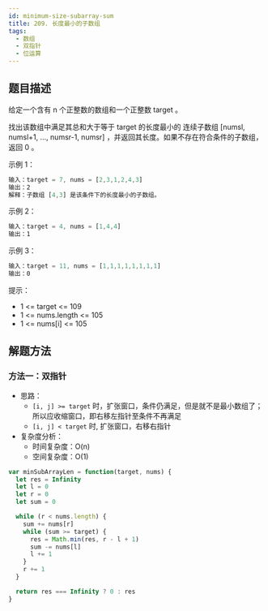 ```yaml
---
id: minimum-size-subarray-sum
title: 209. 长度最小的子数组
tags:
  - 数组
  - 双指针
  - 位运算
---
```


## 题目描述

给定一个含有 n 个正整数的数组和一个正整数 target 。

找出该数组中满足其总和大于等于 target 的长度最小的 连续子数组 [numsl, numsl+1, ..., numsr-1, numsr] ，并返回其长度。如果不存在符合条件的子数组，返回 0 。

示例 1：

```js
输入：target = 7, nums = [2,3,1,2,4,3]
输出：2
解释：子数组 [4,3] 是该条件下的长度最小的子数组。
```

示例 2：

```js
输入：target = 4, nums = [1,4,4]
输出：1
```

示例 3：

```js
输入：target = 11, nums = [1,1,1,1,1,1,1,1]
输出：0
```

提示：

- 1 <= target <= 109
- 1 <= nums.length <= 105
- 1 <= nums[i] <= 105

## 解题方法

### 方法一：双指针

- 思路：
  - `[i, j] >= target` 时，扩张窗口，条件仍满足，但是就不是最小数组了；所以应收缩窗口，即右移左指针至条件不再满足
  - `[i, j] < target` 时, 扩张窗口，右移右指针
- 复杂度分析：
  - 时间复杂度：O(n)
  - 空间复杂度：O(1)

```js
var minSubArrayLen = function(target, nums) {
  let res = Infinity
  let l = 0
  let r = 0
  let sum = 0

  while (r < nums.length) {
    sum += nums[r]
    while (sum >= target) {
      res = Math.min(res, r - l + 1)
      sum -= nums[l]
      l += 1
    }
    r += 1
  }

  return res === Infinity ? 0 : res
}
```
